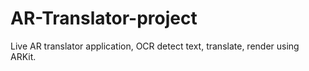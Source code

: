 # AR-Translator-project

Live AR translator application, OCR detect text, translate, render using ARKit.
